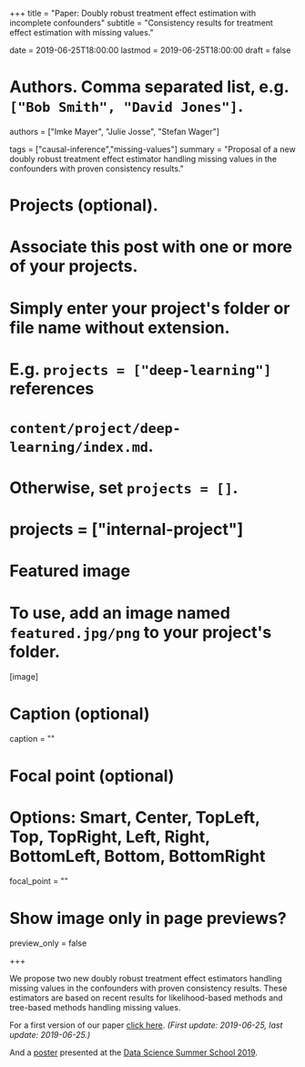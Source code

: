 +++
title = "Paper: Doubly robust treatment effect estimation with incomplete confounders"
subtitle = "Consistency results for treatment effect estimation with missing values."

date = 2019-06-25T18:00:00
lastmod = 2019-06-25T18:00:00
draft = false

# Authors. Comma separated list, e.g. `["Bob Smith", "David Jones"]`.
authors = ["Imke Mayer", "Julie Josse", "Stefan Wager"]

tags = ["causal-inference","missing-values"]
summary = "Proposal of a new doubly robust treatment effect estimator handling missing values in the confounders with proven consistency results."

# Projects (optional).
#   Associate this post with one or more of your projects.
#   Simply enter your project's folder or file name without extension.
#   E.g. `projects = ["deep-learning"]` references 
#   `content/project/deep-learning/index.md`.
#   Otherwise, set `projects = []`.
# projects = ["internal-project"]

# Featured image
# To use, add an image named `featured.jpg/png` to your project's folder. 
[image]
  # Caption (optional)
   caption = ""

  # Focal point (optional)
  # Options: Smart, Center, TopLeft, Top, TopRight, Left, Right, BottomLeft, Bottom, BottomRight
  focal_point = ""

  # Show image only in page previews?
  preview_only = false

+++

We propose two new doubly robust treatment effect estimators handling missing values in the confounders with proven consistency results. These estimators are based on recent results for likelihood-based methods and tree-based methods handling missing values.

For a first version of our paper [click here](files/2019-06-25_DR-TreatmentEffect-WithMissingValues.pdf). *(First update: 2019-06-25, last update: 2019-06-25.)* 

And a [poster](files/2019-06-25_DS3_poster.pdf) presented at the [Data Science Summer School 2019](https://www.ds3-datascience-polytechnique.fr).